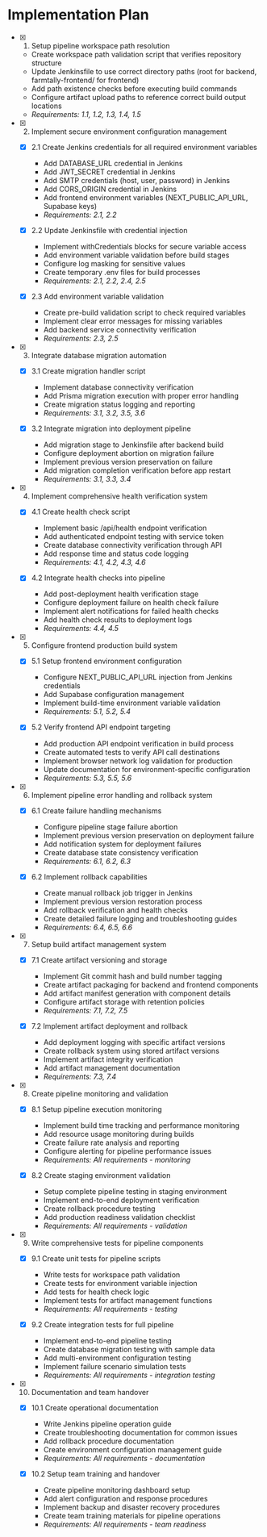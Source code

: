 # Implementation Plan

- [x] 1. Setup pipeline workspace path resolution





  - Create workspace path validation script that verifies repository structure
  - Update Jenkinsfile to use correct directory paths (root for backend, farmtally-frontend/ for frontend)
  - Add path existence checks before executing build commands
  - Configure artifact upload paths to reference correct build output locations
  - _Requirements: 1.1, 1.2, 1.3, 1.4, 1.5_

- [x] 2. Implement secure environment configuration management





  - [x] 2.1 Create Jenkins credentials for all required environment variables


    - Add DATABASE_URL credential in Jenkins
    - Add JWT_SECRET credential in Jenkins
    - Add SMTP credentials (host, user, password) in Jenkins
    - Add CORS_ORIGIN credential in Jenkins
    - Add frontend environment variables (NEXT_PUBLIC_API_URL, Supabase keys)
    - _Requirements: 2.1, 2.2_

  - [x] 2.2 Update Jenkinsfile with credential injection


    - Implement withCredentials blocks for secure variable access
    - Add environment variable validation before build stages
    - Configure log masking for sensitive values
    - Create temporary .env files for build processes
    - _Requirements: 2.1, 2.2, 2.4, 2.5_

  - [x] 2.3 Add environment variable validation


    - Create pre-build validation script to check required variables
    - Implement clear error messages for missing variables
    - Add backend service connectivity verification
    - _Requirements: 2.3, 2.5_

- [x] 3. Integrate database migration automation





  - [x] 3.1 Create migration handler script


    - Implement database connectivity verification
    - Add Prisma migration execution with proper error handling
    - Create migration status logging and reporting
    - _Requirements: 3.1, 3.2, 3.5, 3.6_

  - [x] 3.2 Integrate migration into deployment pipeline


    - Add migration stage to Jenkinsfile after backend build
    - Configure deployment abortion on migration failure
    - Implement previous version preservation on failure
    - Add migration completion verification before app restart
    - _Requirements: 3.1, 3.3, 3.4_

- [x] 4. Implement comprehensive health verification system





  - [x] 4.1 Create health check script


    - Implement basic /api/health endpoint verification
    - Add authenticated endpoint testing with service token
    - Create database connectivity verification through API
    - Add response time and status code logging
    - _Requirements: 4.1, 4.2, 4.3, 4.6_

  - [x] 4.2 Integrate health checks into pipeline


    - Add post-deployment health verification stage
    - Configure deployment failure on health check failure
    - Implement alert notifications for failed health checks
    - Add health check results to deployment logs
    - _Requirements: 4.4, 4.5_

- [x] 5. Configure frontend production build system





  - [x] 5.1 Setup frontend environment configuration


    - Configure NEXT_PUBLIC_API_URL injection from Jenkins credentials
    - Add Supabase configuration management
    - Implement build-time environment variable validation
    - _Requirements: 5.1, 5.2, 5.4_

  - [x] 5.2 Verify frontend API endpoint targeting


    - Add production API endpoint verification in build process
    - Create automated tests to verify API call destinations
    - Implement browser network log validation for production
    - Update documentation for environment-specific configuration
    - _Requirements: 5.3, 5.5, 5.6_

- [x] 6. Implement pipeline error handling and rollback system







  - [x] 6.1 Create failure handling mechanisms



    - Configure pipeline stage failure abortion
    - Implement previous version preservation on deployment failure
    - Add notification system for deployment failures
    - Create database state consistency verification
    - _Requirements: 6.1, 6.2, 6.3_

  - [x] 6.2 Implement rollback capabilities


    - Create manual rollback job trigger in Jenkins
    - Implement previous version restoration process
    - Add rollback verification and health checks
    - Create detailed failure logging and troubleshooting guides
    - _Requirements: 6.4, 6.5, 6.6_

- [x] 7. Setup build artifact management system





  - [x] 7.1 Create artifact versioning and storage


    - Implement Git commit hash and build number tagging
    - Create artifact packaging for backend and frontend components
    - Add artifact manifest generation with component details
    - Configure artifact storage with retention policies
    - _Requirements: 7.1, 7.2, 7.5_

  - [x] 7.2 Implement artifact deployment and rollback


    - Add deployment logging with specific artifact versions
    - Create rollback system using stored artifact versions
    - Implement artifact integrity verification
    - Add artifact management documentation
    - _Requirements: 7.3, 7.4_

- [x] 8. Create pipeline monitoring and validation





  - [x] 8.1 Setup pipeline execution monitoring


    - Implement build time tracking and performance monitoring
    - Add resource usage monitoring during builds
    - Create failure rate analysis and reporting
    - Configure alerting for pipeline performance issues
    - _Requirements: All requirements - monitoring_

  - [x] 8.2 Create staging environment validation


    - Setup complete pipeline testing in staging environment
    - Implement end-to-end deployment verification
    - Create rollback procedure testing
    - Add production readiness validation checklist
    - _Requirements: All requirements - validation_

- [x] 9. Write comprehensive tests for pipeline components





  - [x] 9.1 Create unit tests for pipeline scripts


    - Write tests for workspace path validation
    - Create tests for environment variable injection
    - Add tests for health check logic
    - Implement tests for artifact management functions
    - _Requirements: All requirements - testing_

  - [x] 9.2 Create integration tests for full pipeline


    - Implement end-to-end pipeline testing
    - Create database migration testing with sample data
    - Add multi-environment configuration testing
    - Implement failure scenario simulation tests
    - _Requirements: All requirements - integration testing_

- [x] 10. Documentation and team handover






  - [x] 10.1 Create operational documentation


    - Write Jenkins pipeline operation guide
    - Create troubleshooting documentation for common issues
    - Add rollback procedure documentation
    - Create environment configuration management guide
    - _Requirements: All requirements - documentation_


  - [x] 10.2 Setup team training and handover







    - Create pipeline monitoring dashboard setup
    - Add alert configuration and response procedures
    - Implement backup and disaster recovery procedures
    - Create team training materials for pipeline operations
    - _Requirements: All requirements - team readiness_
